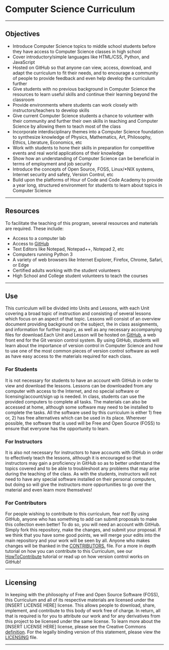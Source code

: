 # Computer Science Curriculum

___ 

## Objectives 
* Introduce Computer Science topics to middle school students before they have access to Computer Science classes in high school
* Cover introductory/simple languages like HTML/CSS, Python, and JavaScript
* Hosted on GitHub so that anyone can view, access, download, and adapt the curriculum to fit their needs, and to encourage a community of people to provide feedback and even help develop the curriculum further
* Give students with no previous background in Computer Science the resources to learn useful skills and continue their learning beyond the classroom
* Provide environments where students can work closely with instructors/teachers to develop skills
* Give current Computer Science students a chance to volunteer with their community and further their own skills in teaching and Computer Science by allowing them to teach most of the class
* Incorporate interdisciplinary themes into a Computer Science foundation to synthesize knowledge of Physics, Mathematics, Art, Philosophy, Ethics, Literature, Economics, etc
* Work with students to hone their skills in preparation for competitive events and real world applications of their knowledge
* Show how an understanding of Computer Science can be beneficial in terms of employment and job security
* Introduce the concepts of Open Source, FOSS, Linux/*NIX systems, Internet security and safety, Version Control, etc
* Build upon the platforms of Hour of Code and Code Academy to provide a year long, structured environment for students to learn about topics in Computer Science

___

## Resources
To facilitate the teaching of this program, several resources and materials are required. These include:
* Access to a computer lab
* Access to [GitHub](http://www.github.com)
* Text Editors like Notepad, Notepad++, Notepad 2, etc
* Computers running Python 3
* A variety of web browsers like Internet Explorer, Firefox, Chrome, Safari, or Edge
* Certified adults working with the student volunteers
* High School and College student volunteers to teach the courses

___

## Use
This curriculum will be divided into Units and Lessons, with each Unit covering a broad topic of instruction and consisting of several lessons which focus on an aspect of that topic. Lessons will consist of an overview document providing background on the subject, the in class assignments, and information for further inquiry, as well as any necessary accompanying files for download.Each Unit and Lesson will be hosted on [GitHub](http://www.github.com), a web front end for the Git version control system. By using GitHub, students will learn about the importance of version control in Computer Science and how to use one of the most common pieces of version control software as well as have easy access to the materials required for each class.

### For Students
It is not necessary for students to have an account with GitHub in order to view and download the lessons. Lessons can be downloaded from any computer with access to the Internet, and no special software or licensing/account/sign up is needed. In class, students can use the provided computers to complete all tasks. The materials can also be accessed at home, although some software may need to be installed to complete the tasks. All the software used by this curriculum is either 1) free or, 2) has free alternatives which can be used in its place. Wherever possible, the software that is used will be Free and Open Source (FOSS) to ensure that everyone has the opportunity to learn.

### For Instructors
It is also not necessary for instructors to have accounts with GitHub in order to effectively teach the lessons, although it is encouraged so that instructors may gain a proficiency in GitHub so as to better understand the topics covered and to be able to troubleshoot any problems that may arise during the teaching of the class. As with the students, instructors will not need to have any special software installed on their personal computers, but doing so will give the instructors more opportunities to go over the material and even learn more themselves!

### For Contributors
For people wishing to contribute to this curriculum, fear not! By using GitHub, anyone who has something to add can submit proposals to make this collection even better! To do so, you will need an account with GitHub. Simply fork this repository, make the changes, and submit your proposal. If we think that you have some good points, we will merge your edits into the main repository and your work will be seen by all. Anyone who makes changes will be thanked in the [CONTRIBUTORS.](http://localhost) file. For a more in depth tutorial on how you can contribute to this Curriculum, see our [HowToContribute](http://localhost) tutorial or read up on how version control works on GitHub!

___

## Licensing
In keeping with the philosophy of Free and Open Source Software (FOSS), this Curriculum and all of its respective materials are licensed under the [INSERT LICENSE HERE] license. This allows people to download, share, implement, and contribute to this body of work free of charge. In return, all that is required is for you to attribute our work and for any derivatives from this project to be licensed under the same license. To learn more about the [INSERT LICENSE HERE] license, please see the Creative Commons [definition](http://localhost). For the legally binding version of this statement, please view the [LICENSING](http://localhost) file.

___

## 